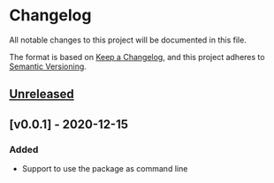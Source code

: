 # Changelog

All notable changes to this project will be documented in this file.

The format is based on [Keep a Changelog](https://keepachangelog.com/en/1.0.0/),
and this project adheres to [Semantic Versioning](https://semver.org/spec/v2.0.0.html).

## [Unreleased]

## [v0.0.1] - 2020-12-15

### Added

- Support to use the package as command line

[unreleased]: https://github.com/olivierlacan/keep-a-changelog/compare/v0.0.1...HEAD
